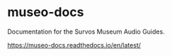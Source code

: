# museo-docs
Documentation for the Survos Museum Audio Guides.

https://museo-docs.readthedocs.io/en/latest/
